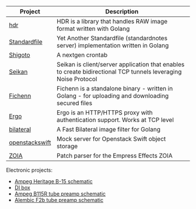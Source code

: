 | Project                                                         | Description                                                                                                    |
|-----------------------------------------------------------------|----------------------------------------------------------------------------------------------------------------|
| [hdr](https://github.com/mdouchement/hdr)                       | HDR is a library that handles RAW image format written with Golang                                             |
| [Standardfile](https://github.com/mdouchement/standardfile)     | Yet Another Standardfile (standardnotes server) implementation written in Golang                               |
| [Shigoto](https://github.com/mdouchement/shigoto)               | A nextgen crontab                                                                                              |
| [Seikan](https://github.com/mdouchement/seikan)                 | Seikan is client/server application that enables to create bidirectional TCP tunnels leveraging Noise Protocol |
| [Fichenn](https://github.com/mdouchement/fichenn)               | Fichenn is a standalone binary - written in Golang - for uploading and downloading secured files               |
| [Ergo](https://github.com/mdouchement/ergo)                     | Ergo is an HTTP/HTTPS proxy with authentication support. Works at TCP level                                    |
| [bilateral](https://github.com/mdouchement/bilateral)           | A Fast Bilateral image filter for Golang                                                                       |
| [openstackswift](https://github.com/mdouchement/openstackswift) | Mock server for Openstack Swift object storage                                                                 |
| [ZOIA](https://github.com/mdouchement/zoia)                     | Patch parser for the Empress Effects ZOIA                                                                      |

Electronic projects:
- [Ampeg Heritage B-15 schematic](https://github.com/mdouchement/Ampeg-Heritage-B-15)
- [DI box](https://github.com/mdouchement/DI_Box)
- [Ampeg B115R tube preamp schematic](https://github.com/mdouchement/Ampeg-B115R)
- [Alembic F2b tube preamp schematic](https://github.com/mdouchement/Alembic-F2b)
